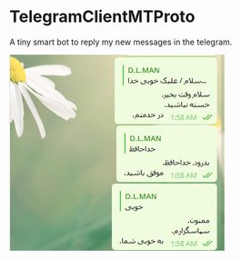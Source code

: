# TelegramClientMTProto

A tiny smart bot to reply my new messages in the telegram.

![ScreenShot](screenshot1.png)
